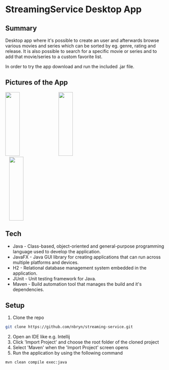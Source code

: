 # StreamingService Desktop App

## Summary
Desktop app where it's possible to create an user and afterwards browse various movies and series which can be sorted by eg. genre, rating and release. 
It is also possible to search for a specific movie or series and to add that movie/series to a custom favorite list. <br />

In order to try the app download and run the included .jar file.

## Pictures of the App
<p float="left">
<img  src="https://user-images.githubusercontent.com/44057369/91341336-a3306a00-e7d9-11ea-96e4-1a27f1a3ec2a.png"  width="30%" height="200"/> 
 <img src="https://user-images.githubusercontent.com/44057369/91341891-86e0fd00-e7da-11ea-806a-68dc62cb5055.png" hspace="12" width="30%" height="200"/> 
 <img src="https://user-images.githubusercontent.com/44057369/91341804-62852080-e7da-11ea-9a1d-8f4c45559b14.png" hspace="12" width="30%" height="200"/>
</p>


 ## Tech 
* Java - Class-based, object-oriented and general-purpose programming language used to develop the application.
* JavaFX - Java GUI library for creating applications that can run across multiple platforms and devices.
* H2 - Relational database management system embedded in the application.
* JUnit - Unit testing framework for Java.
* Maven - Build automation tool that manages the build and it's dependencies. 

## Setup
1. Clone the repo
```sh
git clone https://github.com/nbryn/streaming-service.git
```
2. Open an IDE like e.g. Intellij
3. Click 'Import Project' and choose the root folder of the cloned project
4. Select 'Maven' when the 'Import Project' screen opens
5. Run the application by using the following command 
```sh
mvn clean compile exec:java
```

<!--
<table >
 <tr>
     <td align="center"> <b> Overview </b> </td>
     <td align="center"> <b> Search </b> </td>
     <td align="center"> <b> Movie Info </b> </td>
  </tr>
  <tr >
<td> <img  src="https://user-images.githubusercontent.com/44057369/91341336-a3306a00-e7d9-11ea-96e4-1a27f1a3ec2a.png"  width="350" height="250"/> </td>
<td> <img  src="https://user-images.githubusercontent.com/44057369/91341891-86e0fd00-e7da-11ea-806a-68dc62cb5055.png"  width="350" height="250"/> </td>
<td> <img  src="https://user-images.githubusercontent.com/44057369/91341804-62852080-e7da-11ea-9a1d-8f4c45559b14.png"  width="350" height="250"/> </td>
</tr>
 -->
